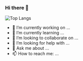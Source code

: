 ### Hi there 👋

![Top Langs](https://github-readme-stats.vercel.app/api/top-langs/?username=TahaMetin&theme=tokyonight)

- 🔭 I’m currently working on ...
- 🌱 I’m currently learning ...
- 👯 I’m looking to collaborate on ...
- 🤔 I’m looking for help with ...
- 💬 Ask me about ...
- 📫 How to reach me: ...
